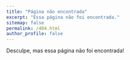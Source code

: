 ```yaml
---
title: "Página não encontrada"
excerpt: "Essa página não foi encontrada."
sitemap: false
permalink: /404.html
author_profile: false
---
```


Desculpe, mas essa página não foi encontrada!
